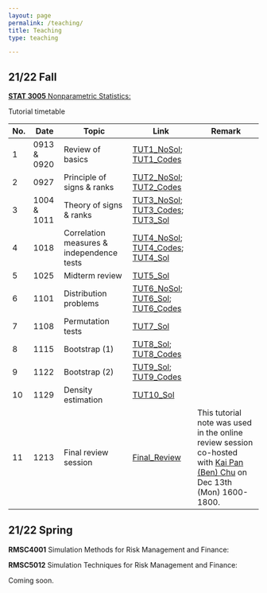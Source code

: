 ```yaml
---
layout: page
permalink: /teaching/
title: Teaching
type: teaching

---
```


## 21/22 Fall

[**STAT 3005** Nonparametric Statistics:](https://sites.google.com/site/kwchankeith/teaching/s3005?authuser=0) 

Tutorial timetable

| No.| Date  | Topic | Link | Remark |
| ------------- | ------------- | ------------- |  ------------- |  ------------- |
| 1 | 0913 & 0920 | Review of basics | [TUT1_NoSol](https://drive.google.com/file/d/1n9u9aEY5hviSvEXIMva23g_VoZgpZLdn/view?usp=sharing); [TUT1_Codes](https://drive.google.com/file/d/1xYP6cKVdOpllpY7r4RJM6vhfc_jsz7dK/view?usp=sharing)|   |                                  
| 2  | 0927  | Principle of signs & ranks | [TUT2_NoSol](https://drive.google.com/file/d/1NUbrjC65h1GHnDMhp-vY0fAboIjtD-iD/view?usp=sharing); [TUT2_Codes](https://drive.google.com/file/d/1VWf-MZHXr7NLj50dOWMkVHjmmk2Zb9hU/view?usp=sharing)|  |
| 3  | 1004 & 1011  | Theory of signs & ranks | [TUT3_NoSol](https://drive.google.com/file/d/17VENxzWecOF1sYI9KmGN12qpOu9Spv3Z/view?usp=sharing); [TUT3_Codes](https://drive.google.com/file/d/1M98F43l-N57GqFcPj8o4W4Zhpk5oaDvS/view?usp=sharing); [TUT3_Sol](https://drive.google.com/file/d/1rNVHlwk9QU12fHoEE5JTd1-h9xlzB5_5/view?usp=sharing)| |   
| 4  | 1018  | Correlation measures & independence tests | [TUT4_NoSol](https://drive.google.com/file/d/1MRYkMV4Q_7fzwLscxxOq3E4RdV_z-Jn9/view?usp=sharing); [TUT4_Codes](https://drive.google.com/file/d/1ClDS4aT-ytGDXoDqCPTpJW5OpkZVFuvO/view?usp=sharing); [TUT4_Sol](https://drive.google.com/file/d/1LOKYtkIPBcyeuGYkDNjDB0cplo3Ud0G1/view?usp=sharing)|  |
| 5  | 1025  | Midterm review | [TUT5_Sol](https://drive.google.com/file/d/1znokzJoHOPzvNszJuwtXkQQto0Qht4F9/view?usp=sharing) |  |
| 6  | 1101 | Distribution problems | [TUT6_NoSol](https://drive.google.com/file/d/1bg5FgZBPHG_fJ7eZmoCywvlTTX5CwF9v/view?usp=sharing); [TUT6_Sol](https://drive.google.com/file/d/1jwtjqVa3i2YUfQproe5GPO7cm7_ynfkM/view?usp=sharing); [TUT6_Codes](https://drive.google.com/file/d/1GhxAgP34wvbDb3u0LQUhAU7w5fY7nz61/view?usp=sharing) | |
| 7  | 1108 | Permutation tests | [TUT7_Sol](https://drive.google.com/file/d/1mYOVpf0sQDXU563gMPM_Xiq01m16vj4l/view?usp=sharing) | |
| 8  | 1115 | Bootstrap (1) | [TUT8_Sol](https://drive.google.com/file/d/1n6QBcGeDSxA5o1d2Dh2wsXwrkm9DlWXQ/view?usp=sharing); [TUT8_Codes](https://drive.google.com/file/d/1hYaSuaodZq06fV1_Y_lSHtxF5TOg2_lb/view?usp=sharing)  |   |
| 9 | 1122 | Bootstrap (2) | [TUT9_Sol](https://drive.google.com/file/d/1RehSXIBWicb2LRZbATCDxCHYN_cFraCk/view?usp=sharing); [TUT9_Codes](https://drive.google.com/file/d/13g3a9iC8vxalgw3joJBQ06QcFIDZrmSt/view?usp=sharing)|   |
| 10  | 1129 | Density estimation | [TUT10_Sol](https://drive.google.com/file/d/1bw12a9hBUbSnIEK-5wakGEN2yViexNhB/view?usp=sharing) |  |
| 11 | 1213 | Final review session | [Final_Review](https://drive.google.com/file/d/1DuriqBJeu5W4l8C30MLpQ8sPSVsR2Gm4/view?usp=sharing) | This tutorial note was used in the online review session co-hosted with [Kai Pan (Ben) Chu](https://sites.google.com/view/kpchu) on Dec 13th (Mon) 1600-1800.|

## 21/22 Spring

**RMSC4001** Simulation Methods for Risk Management and Finance:

**RMSC5012** Simulation Techniques for Risk Management and Finance:

Coming soon.
